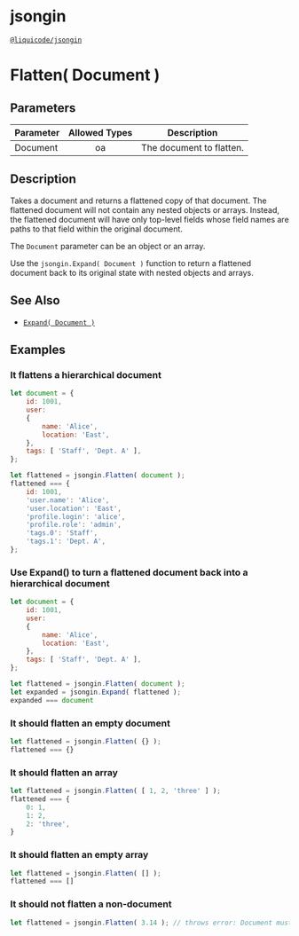 # jsongin
[`@liquicode/jsongin`](https://github.com/liquicode/jsongin)


# Flatten( Document )


## Parameters

| **Parameter** | **Allowed Types** | **Description**                          |
|---------------|:-----------------:|------------------------------------------|
| Document      |        oa         | The document to flatten.                 |


## Description

Takes a document and returns a flattened copy of that document.
The flattened document will not contain any nested objects or arrays.
Instead, the flattened document will have only top-level fields whose field names are paths
  to that field within the original document.

The `Document` parameter can be an object or an array.

Use the `jsongin.Expand( Document )` function to return a flattened document back to its
  original state with nested objects and arrays.


## See Also

- [`Expand( Document )`](./Expand.md)


## Examples


### It flattens a hierarchical document
```js
let document = {
	id: 1001,
	user:
	{
		name: 'Alice',
		location: 'East',
	},
	tags: [ 'Staff', 'Dept. A' ],
};

let flattened = jsongin.Flatten( document );
flattened === {
	id: 1001,
	'user.name': 'Alice',
	'user.location': 'East',
	'profile.login': 'alice',
	'profile.role': 'admin',
	'tags.0': 'Staff',
	'tags.1': 'Dept. A',
};
```

### Use Expand() to turn a flattened document back into a hierarchical document
```js
let document = {
	id: 1001,
	user:
	{
		name: 'Alice',
		location: 'East',
	},
	tags: [ 'Staff', 'Dept. A' ],
};

let flattened = jsongin.Flatten( document );
let expanded = jsongin.Expand( flattened );
expanded === document
```

### It should flatten an empty document
```js
let flattened = jsongin.Flatten( {} );
flattened === {}
```

### It should flatten an array
```js
let flattened = jsongin.Flatten( [ 1, 2, 'three' ] );
flattened === {
	0: 1,
	1: 2,
	2: 'three',
}
```

### It should flatten an empty array
```js
let flattened = jsongin.Flatten( [] );
flattened === []
```

### It should not flatten a non-document
```js
let flattened = jsongin.Flatten( 3.14 ); // throws error: Document must be an object or array.
```


